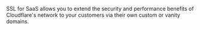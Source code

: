 SSL for SaaS allows you to extend the security and performance benefits of Cloudflare's network to your customers via their own custom or vanity domains.
